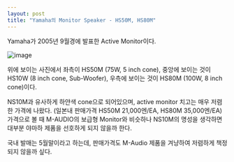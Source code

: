 ```yaml
---
layout: post
title: "Yamaha의 Monitor Speaker - HS50M, HS80M"
---
```


Yamaha가 2005년 9월경에 발표한 Active Monitor이다.

![image](/assets/images/f8c9d57f08f2b59bb891aaef4f5ef13d.png)

위에 보이는 사진에서 좌측이 HS50M (75W, 5 inch cone), 중앙에 보이는 것이 HS10W (8 inch cone, Sub-Woofer), 우측에 보이는 것이 HS80M (100W, 8 inch cone)이다.

NS10M과 유사하게 하얀색 cone으로 되어있으며, active monitor 치고는 매우 저렴한 가격에 나왔다. (일본내 판매가격 HS50M 21,000엔/EA, HS80M 35,000엔/EA) 가격으로 볼 때 M-AUDIO의 보급형 Monitor와 비슷하나 NS10M의 명성을 생각하면 대부분 야마하 제품을 선호하게 되지 않을까 한다.

국내 발매는 5월말이라고 하는데, 판매가격도 M-Audio 제품을 겨냥하여 저렴하게 책정되지 않을까 싶다.

